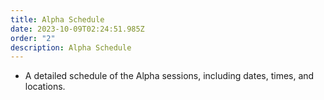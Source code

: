 ```yaml
---
title: Alpha Schedule
date: 2023-10-09T02:24:51.985Z
order: "2"
description: Alpha Schedule
---
```

- A detailed schedule of the Alpha sessions, including dates, times, and locations.